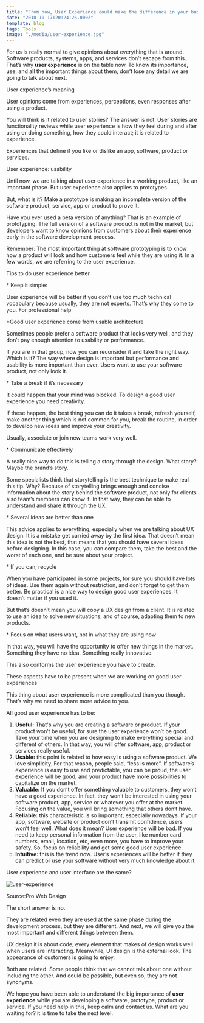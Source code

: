 ```yaml
---
title: "From now, User Experience could make the difference in your business"
date: "2018-10-17T20:24:26.000Z"
template: blog
tags: Tools
image: "./media/user-experience.jpg"
---
```



For us is really normal to give opinions about everything that is around. Software products, systems, apps, and services don’t escape from this. That’s why **user experience** is on the table now. To know its importance, use, and all the important things about them, don’t lose any detail we are going to talk about next.

<title-2>User experience’s meaning</tittle-2>

User opinions come from experiences, perceptions, even responses after using a product.


You will think is it related to user stories? The answer is not. User stories are functionality reviews while user experience is how they feel during and after using or doing something, how they could interact; it is related to experience.


Experiences that define if you like or dislike an app, software, product or services.


<title-3>User experience: usability</tittle-3>

Until now, we are talking about user experience in a working product, like an important phase. But user experience also applies to prototypes.
 
But, what is it? Make a prototype is making an incomplete version of the software product, service, app or product to prove it.
 
Have you ever used a beta version of anything? That is an example of prototyping. The full version of a software product is not in the market, but developers want to know opinions from customers about their experience early in the software development process.
 
 
Remember: The most important thing at software prototyping is to know how a product will look and how customers feel while they are using it. In a few words, we are referring to the user experience.

 
<title-2>Tips to do user experience better</tittle-2>

<title-4>* Keep it simple:</tittle-4>  

User experience will be better if you don’t use too much technical vocabulary because usually, they are not experts. That’s why they come to you. For professional help


<title-4>*Good user experience come from usable architecture</tittle-4> 

Sometimes people prefer a software product that looks very well, and they don’t pay enough attention to usability or performance.


If you are in that group, now you can reconsider it and take the right way. Which is it? The way where design is important but performance and usability is more important than ever. Users want to use your software product, not only look it.

<title-4>* Take a break if it’s necessary</tittle-4>

It could happen that your mind was blocked. To design a good user experience you need creativity.


If these happen, the best thing you can do it takes a break, refresh yourself, make another thing which is not common for you, break the routine, in order to develop new ideas and improve your creativity.


Usually, associate or join new teams work very well.


<title-4>* Communicate effectively</tittle-4>

A really nice way to do this is telling a story through the design. What story? Maybe the brand’s story.


Some specialists think that storytelling is the best technique to make real this tip.
Why? Because of storytelling brings enough and concise information about the story behind the software product, not only for clients also team’s members can know it. In that way, they can be able to understand and share it through the UX.

<title-4>* Several ideas are better than one</tittle-4>

This advice applies to everything, especially when we are talking about UX design. It is a mistake get carried away by the first idea. That doesn’t mean this idea is not the best, that means that you should have several ideas before designing. In this case, you can compare them, take the best and the worst of each one, and be sure about your project.

<title-4>* If you can, recycle</tittle-4>

When you have participated in some projects, for sure you should have lots of ideas. Use them again without restriction, and don't forget to get them better.
Be practical is a nice way to design good user experiences. It doesn’t matter if you used it.


But that’s doesn’t mean you will copy a UX design from a client. It is related to use an idea to solve new situations, and of course, adapting them to new products.

 
<title-4>* Focus on what users want, not in what they are using now</tittle-4>

In that way, you will have the opportunity to offer new things in the market. Something they have no idea. Something really innovative.


This also conforms the user experience you have to create.

<title-3>These aspects have to be present when we are working on good user experiences</tittle-3>

This thing about user experience is more complicated than you though. That’s why we need to share more advice to you.
 
All good user experience has to be:

1. **Useful:** That's why you are creating a software or product. If your product won’t be useful, for sure the user experience won’t be good. Take your time when you are designing to make everything special and different of others. In that way, you will offer software, app, product or services really useful.
2. **Usable:** this point is related to how easy is using a software product. We love simplicity. For that reason, people said, “less is more”. If software’s experience is easy to use and predictable, you can be proud, the user experience will be good, and your product have more possibilities to capitalize on the market.
3. **Valuable:** If you don’t offer something valuable to customers, they won’t have a good experience. In fact, they won’t be interested in using your software product, app, service or whatever you offer at the market. Focusing on the value, you will bring something that others don’t have.
4. **Reliable:** this characteristic is so important, especially nowadays. If your app, software, website or product don’t transmit confidence, users won’t feel well. What does it mean? User experience will be bad. If you need to keep personal information from the user, like number card numbers, email, location, etc, even more, you have to improve your safety. So, focus on reliability and get some good user experience.
5. **Intuitive:** this is the trend now. User’s experiences will be better if they can predict or use your software without very much knowledge about it.
 
<title-4>User experience and user interface are the same?</tittle-4>

![user-experience](media/difference-between-ui-ux.png)

<credits>Source:Pro Web Design</credits>

The short answer is no.

They are related even they are used at the same phase during the development process, but they are different. And next, we will give you the most important and different things between them.

UX design it is about code, every element that makes of design works well when users are interacting. Meanwhile, UI design is the external look. The appearance of customers is going to enjoy. 

Both are related. Some people think that we cannot talk about one without including the other. And could be possible, but even so, they are not synonyms. 

We hope you have been able to understand the big importance of **user experience** while you are developing a software, prototype, product or service. If you need help in this, keep calm and contact us. What are you waiting for? it is time to take the next level.




